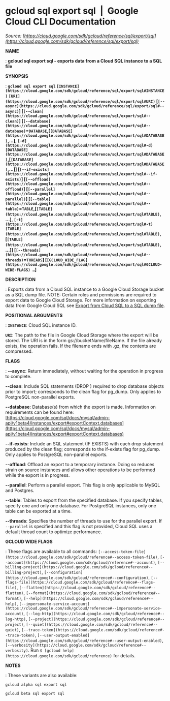 # gcloud sql export sql  |  Google Cloud CLI Documentation

*Source: [https://cloud.google.com/sdk/gcloud/reference/sql/export/sql](https://cloud.google.com/sdk/gcloud/reference/sql/export/sql)*

**NAME**

: **gcloud sql export sql - exports data from a Cloud SQL instance to a SQL file**

**SYNOPSIS**

: **`gcloud sql export sql` `[INSTANCE](https://cloud.google.com/sdk/gcloud/reference/sql/export/sql#INSTANCE)` `[URI](https://cloud.google.com/sdk/gcloud/reference/sql/export/sql#URI)` [`[--async](https://cloud.google.com/sdk/gcloud/reference/sql/export/sql#--async)`] [`[--clean](https://cloud.google.com/sdk/gcloud/reference/sql/export/sql#--clean)`] [`[--database](https://cloud.google.com/sdk/gcloud/reference/sql/export/sql#--database)`=`DATABASE`,[`[DATABASE](https://cloud.google.com/sdk/gcloud/reference/sql/export/sql#DATABASE)`,…], `[-d](https://cloud.google.com/sdk/gcloud/reference/sql/export/sql#-d)` `[DATABASE](https://cloud.google.com/sdk/gcloud/reference/sql/export/sql#DATABASE)`,[`[DATABASE](https://cloud.google.com/sdk/gcloud/reference/sql/export/sql#DATABASE)`,…]] [`[--if-exists](https://cloud.google.com/sdk/gcloud/reference/sql/export/sql#--if-exists)`] [`[--offload](https://cloud.google.com/sdk/gcloud/reference/sql/export/sql#--offload)`] [`[--parallel](https://cloud.google.com/sdk/gcloud/reference/sql/export/sql#--parallel)`] [`[--table](https://cloud.google.com/sdk/gcloud/reference/sql/export/sql#--table)`=`TABLE`,[`[TABLE](https://cloud.google.com/sdk/gcloud/reference/sql/export/sql#TABLE)`,…], `[-t](https://cloud.google.com/sdk/gcloud/reference/sql/export/sql#-t)` `[TABLE](https://cloud.google.com/sdk/gcloud/reference/sql/export/sql#TABLE)`,[`[TABLE](https://cloud.google.com/sdk/gcloud/reference/sql/export/sql#TABLE)`,…]] [`[--threads](https://cloud.google.com/sdk/gcloud/reference/sql/export/sql#--threads)`=`THREADS`] [`[GCLOUD_WIDE_FLAG](https://cloud.google.com/sdk/gcloud/reference/sql/export/sql#GCLOUD-WIDE-FLAGS) …`]**

**DESCRIPTION**

: Exports data from a Cloud SQL instance to a Google Cloud Storage bucket as a SQL
dump file.
NOTE: Certain roles and permissions are required to export data to Google Cloud
Storage. For more information on exporting data from Google Cloud SQL see [Export
from Cloud SQL to a SQL dump file](https://cloud.google.com/sql/docs/mysql/import-export/import-export-sql#gcloud).

**POSITIONAL ARGUMENTS**

: **`INSTANCE`**:
Cloud SQL instance ID.

**`URI`**:
The path to the file in Google Cloud Storage where the export will be stored.
The URI is in the form gs://bucketName/fileName. If the file already exists, the
operation fails. If the filename ends with .gz, the contents are compressed.

**FLAGS**

: **--async**:
Return immediately, without waiting for the operation in progress to complete.

**--clean**:
Include SQL statements (DROP <object>) required to drop database objects
prior to import; corresponds to the clean flag for pg_dump. Only applies to
PostgreSQL non-parallel exports.

**--database**:
Database(s) from which the export is made. Information on requirements can be
found here: [https://cloud.google.com/sql/docs/mysql/admin-api/v1beta4/instances/export#exportContext.databases](https://cloud.google.com/sql/docs/mysql/admin-api/v1beta4/instances/export#exportContext.databases)

**--if-exists**:
Include an SQL statement (IF EXISTS) with each drop statement produced by the
clean flag; corresponds to the if-exists flag for pg_dump. Only applies to
PostgreSQL non-parallel exports.

**--offload**:
Offload an export to a temporary instance. Doing so reduces strain on source
instances and allows other operations to be performed while the export is in
progress.

**--parallel**:
Perform a parallel export. This flag is only applicable to MySQL and Postgres.

**--table**:
Tables to export from the specified database. If you specify tables, specify one
and only one database. For PostgreSQL instances, only one table can be exported
at a time.

**--threads**:
Specifies the number of threads to use for the parallel export. If
`--parallel` is specified and this flag is not provided, Cloud SQL
uses a default thread count to optimize performance.

**GCLOUD WIDE FLAGS**

: These flags are available to all commands: `[--access-token-file](https://cloud.google.com/sdk/gcloud/reference#--access-token-file)`,
`[--account](https://cloud.google.com/sdk/gcloud/reference#--account)`, `[--billing-project](https://cloud.google.com/sdk/gcloud/reference#--billing-project)`,
`[--configuration](https://cloud.google.com/sdk/gcloud/reference#--configuration)`,
`[--flags-file](https://cloud.google.com/sdk/gcloud/reference#--flags-file)`,
`[--flatten](https://cloud.google.com/sdk/gcloud/reference#--flatten)`, `[--format](https://cloud.google.com/sdk/gcloud/reference#--format)`, `[--help](https://cloud.google.com/sdk/gcloud/reference#--help)`, `[--impersonate-service-account](https://cloud.google.com/sdk/gcloud/reference#--impersonate-service-account)`,
`[--log-http](https://cloud.google.com/sdk/gcloud/reference#--log-http)`,
`[--project](https://cloud.google.com/sdk/gcloud/reference#--project)`, `[--quiet](https://cloud.google.com/sdk/gcloud/reference#--quiet)`, `[--trace-token](https://cloud.google.com/sdk/gcloud/reference#--trace-token)`, `[--user-output-enabled](https://cloud.google.com/sdk/gcloud/reference#--user-output-enabled)`,
`[--verbosity](https://cloud.google.com/sdk/gcloud/reference#--verbosity)`.
Run `$ [gcloud help](https://cloud.google.com/sdk/gcloud/reference)` for details.

**NOTES**

: These variants are also available:

```
gcloud alpha sql export sql
```

```
gcloud beta sql export sql
```